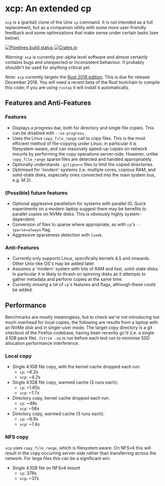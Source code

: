 # xcp: An extended cp

`xcp` is a (partial) clone of the Unix `cp` command. It is not intended as a
full replacement, but as a companion utility with some more user-friendly
feedback and some optimisations that make sense under certain tasks (see
below).

[![Pipelines build status](https://img.shields.io/bitbucket/pipelines/tarkasteve/xcp.svg?logo=bitbucket&colorA=777777)](https://bitbucket.org/tarkasteve/xcp/addon/pipelines/home#!/)
[![Crates.io](https://img.shields.io/crates/v/xcp.svg?colorA=777777)](https://crates.io/crates/xcp)

*Warning*: `xcp` is currently pre-alpha level software and almost certainly contains
bugs and unexpected or inconsistent behaviour. It probably shouldn't be used for
anything critical yet.

*Note*: `xcp` currently targets the [Rust 2018
edition](https://rust-lang-nursery.github.io/edition-guide/rust-2018/index.html).
This is due for release December 2018. You will need a recent beta of the Rust
toolchain to compile this code; if you are using `rustup` it will install it
automatically.

## Features and Anti-Features

### Features

* Displays a progress-bar, both for directory and single file copies. This can
  be disabled with `--no-progress`.
* Uses the Linux `copy_file_range` call to copy files. This is the most
  efficient method of file-copying under Linux; in particular it is
  filesystem-aware, and can massively speed-up copies on network mounts by
  performing the copy operations server-side. However, unlike `copy_file_range`
  sparse files are detected and handled appropriately.
* Optionally understands `.gitignore` files to limit the copied directories.
* Optimised for 'modern' systems (i.e. multiple cores, copious RAM, and
  solid-state disks, especially ones connected into the main system bus,
  e.g. M.2).
  
### (Possible) future features

* Optional aggressive parallelism for systems with parallel IO. Quick
  experiments on a modern laptop suggest there may be benefits to parallel
  copies on NVMe disks. This is obviously highly system-dependent.
* Conversion of files to sparse where appropriate, as with `cp`'s
  `--sparse=always` flag.
* Aggressive sparseness detection with `lseek`.

### Anti-Features

* Currently only supports Linux, specifically kernels 4.5 and onwards. Other
  Unix-like OS's may be added later.
* Assumes a 'modern' system with lots of RAM and fast, solid-state disks. In
  particular it is likely to thrash on spinning disks as it attempts to gather
  metadata and perform copies at the same time.
* Currently missing a lot of `cp`'s features and flags, although these could be
  added.

## Performance

Benchmarks are mostly meaningless, but to check we're not introducing _too_ much
overhead for local copies, the following are results from a laptop with an NVMe
disk and in single-user mode. The target copy directory is a git checkout of the
Firefox codebase, having been recently gc'd (i.e. a single 4.1GB pack
file). `fstrim -va` is run before each test run to minimise SSD allocation
performance interference.

### Local copy

* Single 4.1GB file copy, with the kernel cache dropped each run:
  * `cp`: ~6.2s
  * `xcp`: ~4.2s
* Single 4.1GB file copy, warmed cache (3 runs each):
  * `cp`: ~1.85s
  * `xcp`: ~1.7x
* Directory copy, kernel cache dropped each run:
  * `cp`: ~48s
  * `xcp`: ~56x
* Directory copy, warmed cache (3 runs each):
  * `cp`: ~6.9s
  * `xcp`: ~7.4s

### NFS copy

`xcp` uses `copy_file_range`, which is filesystem aware. On NFSv4 this will result
in the copy occurring server-side rather than transferring across the network. For
large files this can be a significant win:

* Single 4.1GB file on NFSv4 mount
  * `cp`: 378s
  * `xcp`: ~37s
